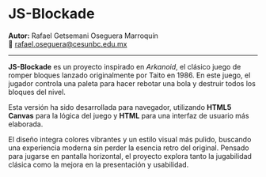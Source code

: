 # JS-Blockade

**Autor:** Rafael Getsemani Oseguera Marroquín  
📧 rafael.oseguera@cesunbc.edu.mx

---

**JS-Blockade** es un proyecto inspirado en *Arkanoid*, el clásico juego de romper bloques lanzado originalmente por Taito en 1986. En este juego, el jugador controla una paleta para hacer rebotar una bola y destruir todos los bloques del nivel.

Esta versión ha sido desarrollada para navegador, utilizando **HTML5 Canvas** para la lógica del juego y **HTML** para una interfaz de usuario más elaborada.

El diseño integra colores vibrantes y un estilo visual más pulido, buscando una experiencia moderna sin perder la esencia retro del original. Pensado para jugarse en pantalla horizontal, el proyecto explora tanto la jugabilidad clásica como la mejora en la presentación y usabilidad.
